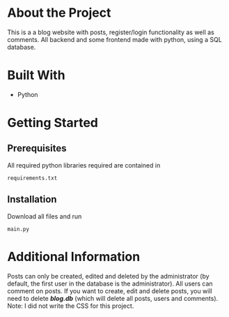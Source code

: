 # About the Project

This is a a blog website with posts, register/login functionality as well as comments. All backend and some frontend made with python, using a SQL database.

# Built With

- Python

# Getting Started

## Prerequisites

All required python libraries required are contained in
```
requirements.txt
```

## Installation

Download all files and run 
```
main.py
```

# Additional Information

Posts can only be created, edited and deleted by the administrator (by default, the first user in the database is the administrator). All users can comment on posts. If you want to create, edit and delete posts, you will need to delete ***blog.db*** (which will delete all posts, users and comments). Note: I did not write the CSS for this project.
